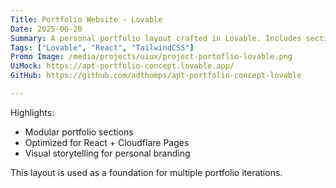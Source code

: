 ```yaml
---
Title: Portfolio Website - Lovable
Date: 2025-06-20
Summary: A personal portfolio layout crafted in Lovable. Includes sections for featured projects, photography, blog posts, and interactive maps, structured to support a React + Cloudflare Pages deployment.
Tags: ["Lovable", "React", "TailwindCSS"]
Promo Image: /media/projects/uiux/project-portoflio-lovable.png
UiMock: https://apt-portfolio-concept.lovable.app/
GitHub: https://github.com/adthomps/apt-portfolio-concept-lovable

---
```


Highlights:

- Modular portfolio sections
- Optimized for React + Cloudflare Pages
- Visual storytelling for personal branding

This layout is used as a foundation for multiple portfolio iterations.
